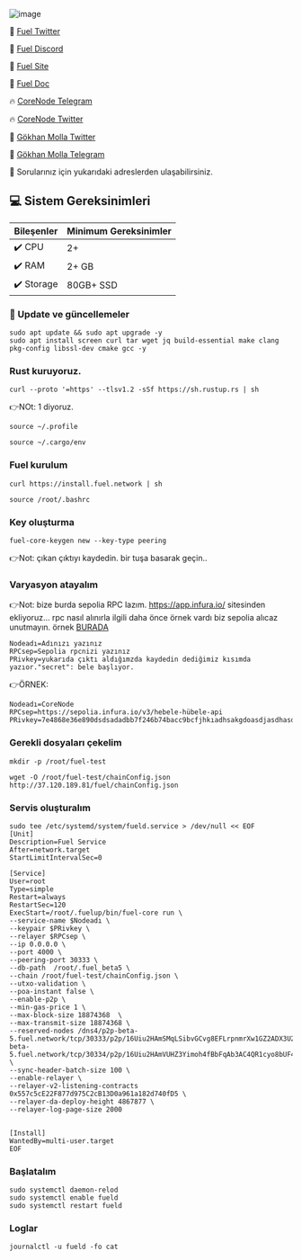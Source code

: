 
![image](https://github.com/molla202/Fuel-5-Test/assets/91562185/78fdb772-86c3-4e90-a17d-57edcd51e01c)



🌟 [Fuel Twitter](https://twitter.com/fuel_network)

🌟 [Fuel Discord](https://discord.gg/fuelnetwork)

🌟 [Fuel Site](https://fuel.network/)

🌟 [Fuel Doc](https://docs.fuel.network/)

🔥 [CoreNode Telegram](https://t.me/corenode)

🔥 [CoreNode Twitter](https://twitter.com/corenodehq)

💬 [Gökhan Molla Twitter](https://twitter.com/gokhan_molla)

💬 [Gökhan Molla Telegram](https://t.me/gokhan_molla)

💬 Sorularınız için yukarıdaki adreslerden ulaşabilirsiniz.


 ## 💻 Sistem Gereksinimleri
| Bileşenler | Minimum Gereksinimler | 
| ------------ | ------------ |
| ✔️ CPU |	2+ |
| ✔️ RAM	| 2+ GB |
| ✔️ Storage	| 80GB+ SSD |


### 🚧 Update ve güncellemeler
```
sudo apt update && sudo apt upgrade -y
sudo apt install screen curl tar wget jq build-essential make clang pkg-config libssl-dev cmake gcc -y
```

### Rust kuruyoruz.
```
curl --proto '=https' --tlsv1.2 -sSf https://sh.rustup.rs | sh
```
👉NOt: 1 diyoruz.
```
source ~/.profile
```
```
source ~/.cargo/env
```
### Fuel kurulum
```
curl https://install.fuel.network | sh
```
```
source /root/.bashrc
```
### Key oluşturma
```
fuel-core-keygen new --key-type peering
```
👉Not: çıkan çıktıyı kaydedin. bir tuşa basarak geçin..

### Varyasyon atayalım
👉Not: bize burda sepolia RPC lazım. https://app.infura.io/ sitesinden ekliyoruz... rpc nasıl alınırla ilgili daha önce örnek vardı biz sepolia alıcaz unutmayın. örnek [BURADA](https://github.com/Core-Node-Team/Testnet-TR/blob/main/Mangata/RPC-Alma.md)
```
Nodeadı=Adınızı yazınız
RPCsep=Sepolia rpcnizi yazınız
PRivkey=yukarıda çıktı aldığımzda kaydedin dediğimiz kısımda yazıor."secret": bele başlıyor.
```
👉ÖRNEK:
```
Nodeadı=CoreNode
RPCsep=https://sepolia.infura.io/v3/hebele-hübele-api
PRivkey=7e4868e36e890dsdsadadbb7f246b74bacc9bcfjhkıadhsakgdoasdjasdhasdhhaoıdasdashoıdh
```
### Gerekli dosyaları çekelim
```
mkdir -p /root/fuel-test
```
```
wget -O /root/fuel-test/chainConfig.json http://37.120.189.81/fuel/chainConfig.json
```
### Servis oluşturalım

```
sudo tee /etc/systemd/system/fueld.service > /dev/null << EOF
[Unit]
Description=Fuel Service
After=network.target
StartLimitIntervalSec=0

[Service]
User=root
Type=simple
Restart=always
RestartSec=120
ExecStart=/root/.fuelup/bin/fuel-core run \
--service-name $Nodeadı \
--keypair $PRivkey \
--relayer $RPCsep \
--ip 0.0.0.0 \
--port 4000 \
--peering-port 30333 \
--db-path  /root/.fuel_beta5 \
--chain /root/fuel-test/chainConfig.json \
--utxo-validation \
--poa-instant false \
--enable-p2p \
--min-gas-price 1 \
--max-block-size 18874368  \
--max-transmit-size 18874368 \
--reserved-nodes /dns4/p2p-beta-5.fuel.network/tcp/30333/p2p/16Uiu2HAmSMqLSibvGCvg8EFLrpnmrXw1GZ2ADX3U2c9ttQSvFtZX,/dns4/p2p-beta-5.fuel.network/tcp/30334/p2p/16Uiu2HAmVUHZ3Yimoh4fBbFqAb3AC4QR1cyo8bUF4qyi8eiUjpVP \
--sync-header-batch-size 100 \
--enable-relayer \
--relayer-v2-listening-contracts 0x557c5cE22F877d975C2cB13D0a961a182d740fD5 \
--relayer-da-deploy-height 4867877 \
--relayer-log-page-size 2000


[Install]
WantedBy=multi-user.target
EOF
```

### Başlatalım
```
sudo systemctl daemon-relod
sudo systemctl enable fueld
sudo systemctl restart fueld
```
### Loglar
```
journalctl -u fueld -fo cat
```

